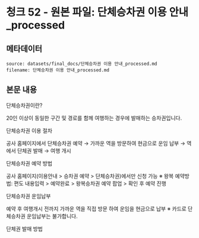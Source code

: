 # 청크 52 - 원본 파일: 단체승차권 이용 안내_processed

## 메타데이터

```
source: datasets/final_docs/단체승차권 이용 안내_processed.md
filename: 단체승차권 이용 안내_processed.md
```

## 본문 내용

단체승차권이란?

20인 이상이 동일한 구간 및 경로를 함께 여행하는 경우에 발매하는 승차권입니다.

단체승차권 이용 절차

공사 홈페이지에서 단체승차권 예약 → 가까운 역을 방문하여 현금으로 운임 납부 → 역에서 단체권 발매 → 여행 개시

단체승차권 예약 방법

공사 홈페이지(이용안내 > 승차권 예약 > 단체승차권)에서만 신청 가능 ※ 왕복 예약방법: 편도 내용입력 > 예약완료 > 왕복승차권 예약 팝업 > 확인 후 예약 진행

단체승차권 운임납부

예약 후 여행개시 전까지 가까운 역을 직접 방문 하여 운임을 현금으로 납부 ※ 카드로 단체승차권 운임납부는 불가합니다.

단체권 발매 방법